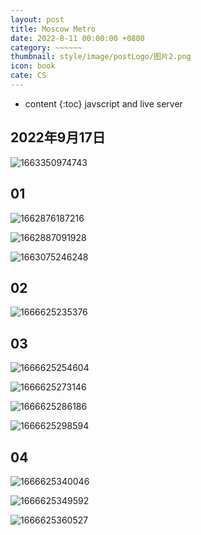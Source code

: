 ```yaml
---
layout: post
title: Moscow Metro
date: 2022-8-11 00:00:00 +0800
category: ~~~~~~
thumbnail: style/image/postLogo/图片2.png
icon: book
cate: CS
---
```



* content
{:toc}
javscript and live server



## 2022年9月17日

![1663350974743](style/image/ALL_MD_PIC/1663350974743.png)



## 01



![1662876187216](style/image/ALL_MD_PIC/1662876187216.png)

![1662887091928](style/image/ALL_MD_PIC/1662887091928.png)

![1663075246248](style/image/ALL_MD_PIC/1663075246248.png)







## 02

![1666625235376](style/image/ALL_MY_MD_2/1666625235376.png)



## 03

![1666625254604](style/image/ALL_MY_MD_2/1666625254604.png)

![1666625273146](style/image/ALL_MY_MD_2/1666625273146.png)

![1666625286186](style/image/ALL_MY_MD_2/1666625286186.png)

![1666625298594](style/image/ALL_MY_MD_2/1666625298594.png)



## 04

![1666625340046](style/image/ALL_MY_MD_2/1666625340046.png)

![1666625349592](style/image/ALL_MY_MD_2/1666625349592.png)

![1666625360527](style/image/ALL_MY_MD_2/1666625360527.png)